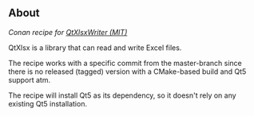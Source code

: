 ## About

*Conan recipe for [QtXlsxWriter (MIT)](https://github.com/VSRonin/QtXlsxWriter)*

QtXlsx is a library that can read and write Excel files.

The recipe works with a specific commit from the master-branch since there is no released (tagged) version with a CMake-based build and Qt5 support atm.

The recipe will install Qt5 as its dependency, so it doesn't rely on any existing Qt5 installation.